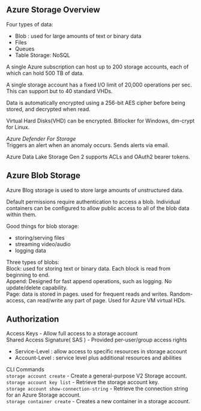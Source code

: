 ## Azure Storage Overview
Four types of data:  
- Blob : used for large amounts of text or binary data
- Files
- Queues
- Table Storage: NoSQL

A single Azure subscription can host up to 200 storage accounts, each of which can hold 500 TB of data.  

A single storage account has a fixed I/O limit of 20,000 operations per sec. This can support but to 40 standard VHDs.  

Data is automatically encrypted using a 256-bit AES cipher before being stored, and decrypted when read.  

Virtual Hard Disks(VHD) can be encrypted. Bitlocker for Windows, dm-crypt for Linux.  

*Azure Defender For Storage*  
Triggers an alert when an anomaly occurs. Sends alerts via email.  

Azure Data Lake Storage Gen 2 supports ACLs and OAuth2 bearer tokens.

## Azure Blob Storage
Azure Blog storage is used to store large amounts of unstructured data.  

Default permissions require authentication to access a blob.  Individual containers can be configured to allow public access to all of the blob data within them.  

Good things for blob storage:  
- storing/serving files
- streaming video/audio
- logging data

Three types of blobs:  
Block: used for storing text or binary data. Each block is read from beginning to end.  
Append: Designed for fast append operations, such as logging. No update/delete capability.   
Page: data is stored in pages. used for frequent reads and writes. Random-access, can read/write any part of page. Used for Azure VM virtual HDs.  

## Authorization
Access Keys - Allow full access to a storage account  
Shared Access Signature( SAS ) - Provided per-user/group access rights
- Service-Level : allow access to specific resources in storage account
- Account-Level : service level plus additional resources and abilities



CLI Commands  
`storage account create` - Create a general-purpose V2 Storage account.  
`storage account key list` - Retrieve the storage account key.  
`storage account show-connection-string` - Retrieve the connection string for an Azure Storage account.  
`storage container create` - Creates a new container in a storage account.  